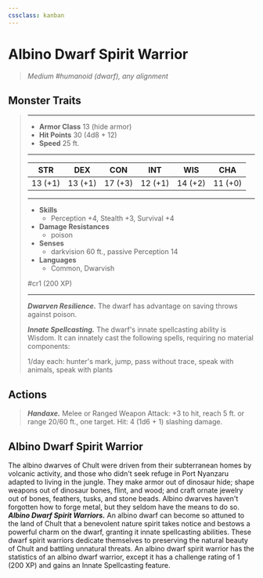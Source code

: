 ```yaml
---
cssclass: kanban
---
```


# Albino Dwarf Spirit Warrior
>*Medium #humanoid (dwarf), any alignment*
## Monster Traits
>___
>- **Armor Class** 13 (hide armor)
>- **Hit Points** 30 (4d8 + 12)
>- **Speed** 25 ft.
>___
>|STR|DEX|CON|INT|WIS|CHA|
>|:---:|:---:|:---:|:---:|:---:|:---:|
>|13 (+1)|13 (+1)|17 (+3)|12 (+1)|14 (+2)|11 (+0)|
>___
>- **Skills**
>	 - Perception +4, Stealth +3, Survival +4
>- **Damage Resistances**
>	 - poison
>- **Senses**
>	 - darkvision 60 ft., passive Perception 14
>- **Languages**
>	 - Common, Dwarvish
>
> #cr1 (200 XP)
>___
>***Dwarven Resilience.*** The dwarf has advantage on saving throws against poison.  
>
>***Innate Spellcasting.*** The dwarf's innate spellcasting ability is Wisdom. It can innately cast the following spells, requiring no material components:  
>
>1/day each: hunter's mark, jump, pass without trace, speak with animals, speak with plants  
>
## Actions
>***Handaxe.*** Melee  or Ranged Weapon Attack: +3 to hit, reach 5 ft. or range 20/60 ft., one target. Hit: 4 (1d6 + 1) slashing damage.
## Albino Dwarf Spirit Warrior
The albino dwarves of Chult were driven from their subterranean homes by volcanic activity, and those who didn't seek refuge in Port Nyanzaru adapted to living in the jungle. They make armor out of dinosaur hide; shape weapons out of dinosaur bones, flint, and wood; and craft ornate jewelry out of bones, feathers, tusks, and stone beads. Albino dwarves haven't forgotten how to forge metal, but they seldom have the means to do so.
***Albino Dwarf Spirit Warriors.*** An albino dwarf can become so attuned to the land of Chult that a benevolent nature spirit takes notice and bestows a powerful charm on the dwarf, granting it innate spellcasting abilities. These dwarf spirit warriors dedicate themselves to preserving the natural beauty of Chult and battling unnatural threats. An albino dwarf spirit warrior has the statistics of an albino dwarf warrior, except it has a challenge rating of 1 (200 XP) and gains an Innate Spellcasting feature.